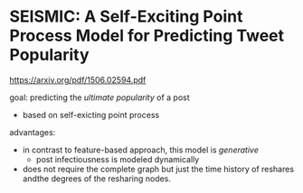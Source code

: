 # SEISMIC: A Self-Exciting Point Process Model for Predicting Tweet Popularity

https://arxiv.org/pdf/1506.02594.pdf

goal: predicting the *ultimate popularity* of a post

- based on self-exicting point process

advantages:

- in contrast to feature-based approach, this model is *generative*
  - post infectiousness is modeled dynamically
- does not require the complete graph but just the time history of reshares andthe degrees of the resharing nodes.
